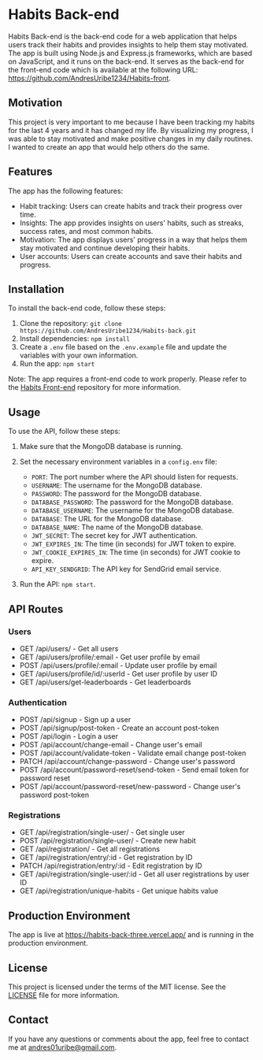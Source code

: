 # Habits Back-end

Habits Back-end is the back-end code for a web application that helps users track their habits and provides insights to help them stay motivated. The app is built using Node.js and Express.js frameworks, which are based on JavaScript, and it runs on the back-end. It serves as the back-end for the front-end code which is available at the following URL: https://github.com/AndresUribe1234/Habits-front.

## Motivation

This project is very important to me because I have been tracking my habits for the last 4 years and it has changed my life. By visualizing my progress, I was able to stay motivated and make positive changes in my daily routines. I wanted to create an app that would help others do the same.

## Features

The app has the following features:

- Habit tracking: Users can create habits and track their progress over time.
- Insights: The app provides insights on users' habits, such as streaks, success rates, and most common habits.
- Motivation: The app displays users' progress in a way that helps them stay motivated and continue developing their habits.
- User accounts: Users can create accounts and save their habits and progress.

## Installation

To install the back-end code, follow these steps:

1. Clone the repository: `git clone https://github.com/AndresUribe1234/Habits-back.git`
2. Install dependencies: `npm install`
3. Create a `.env` file based on the `.env.example` file and update the variables with your own information.
4. Run the app: `npm start`

Note: The app requires a front-end code to work properly. Please refer to the [Habits Front-end](https://github.com/AndresUribe1234/Habits-front) repository for more information.

## Usage

To use the API, follow these steps:

1. Make sure that the MongoDB database is running.
2. Set the necessary environment variables in a `config.env` file:

   - `PORT`: The port number where the API should listen for requests.
   - `USERNAME`: The username for the MongoDB database.
   - `PASSWORD`: The password for the MongoDB database.
   - `DATABASE_PASSWORD`: The password for the MongoDB database.
   - `DATABASE_USERNAME`: The username for the MongoDB database.
   - `DATABASE`: The URL for the MongoDB database.
   - `DATABASE_NAME`: The name of the MongoDB database.
   - `JWT_SECRET`: The secret key for JWT authentication.
   - `JWT_EXPIRES_IN`: The time (in seconds) for JWT token to expire.
   - `JWT_COOKIE_EXPIRES_IN`: The time (in seconds) for JWT cookie to expire.
   - `API_KEY_SENDGRID`: The API key for SendGrid email service.

3. Run the API: `npm start`.

## API Routes

### Users

- GET /api/users/ - Get all users
- GET /api/users/profile/:email - Get user profile by email
- POST /api/users/profile/:email - Update user profile by email
- GET /api/users/profile/id/:userId - Get user profile by user ID
- GET /api/users/get-leaderboards - Get leaderboards

### Authentication

- POST /api/signup - Sign up a user
- POST /api/signup/post-token - Create an account post-token
- POST /api/login - Login a user
- POST /api/account/change-email - Change user's email
- POST /api/account/validate-token - Validate email change post-token
- PATCH /api/account/change-password - Change user's password
- POST /api/account/password-reset/send-token - Send email token for password reset
- POST /api/account/password-reset/new-password - Change user's password post-token

### Registrations

- GET /api/registration/single-user/ - Get single user
- POST /api/registration/single-user/ - Create new habit
- GET /api/registration/ - Get all registrations
- GET /api/registration/entry/:id - Get registration by ID
- PATCH /api/registration/entry/:id - Edit registration by ID
- GET /api/registration/single-user/:id - Get all user registrations by user ID
- GET /api/registration/unique-habits - Get unique habits value

## Production Environment

The app is live at https://habits-back-three.vercel.app/ and is running in the production environment.

## License

This project is licensed under the terms of the MIT license. See the [LICENSE](https://github.com/AndresUribe1234/Habits-back/blob/main/license.txt) file for more information.

## Contact

If you have any questions or comments about the app, feel free to contact me at [andres01uribe@gmail.com](mailto:andres01uribe@gmail.com).
